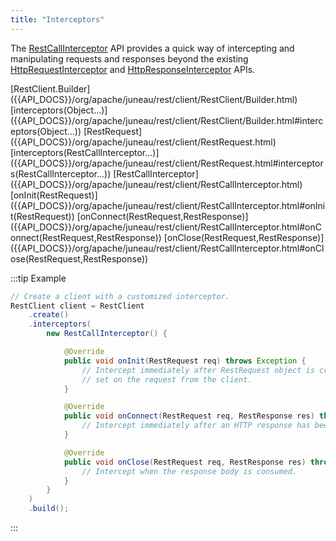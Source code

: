 ```yaml
---
title: "Interceptors"
---
```


The [RestCallInterceptor]({{API_DOCS}}/org/apache/juneau/rest/client/RestCallInterceptor.html) API provides a quick way of intercepting and manipulating requests and responses beyond the existing [HttpRequestInterceptor]({{API_DOCS}}/org/apache/http/HttpRequestInterceptor.html) and [HttpResponseInterceptor]({{API_DOCS}}/org/apache/http/HttpResponseInterceptor.html) APIs.

<tree>
<node-0><java-class>[RestClient.Builder]({{API_DOCS}}/org/apache/juneau/rest/client/RestClient/Builder.html)</java-class></node-0>
<node-1><java-method>[interceptors(Object...)]({{API_DOCS}}/org/apache/juneau/rest/client/RestClient/Builder.html#interceptors(Object...))</java-method></node-1>
<node-0><java-class>[RestRequest]({{API_DOCS}}/org/apache/juneau/rest/client/RestRequest.html)</java-class></node-0>
<node-1><java-method>[interceptors(RestCallInterceptor...)]({{API_DOCS}}/org/apache/juneau/rest/client/RestRequest.html#interceptors(RestCallInterceptor...))</java-method></node-1>
<node-0><java-class>[RestCallInterceptor]({{API_DOCS}}/org/apache/juneau/rest/client/RestCallInterceptor.html)</java-class></node-0>
<node-1><java-method>[onInit(RestRequest)]({{API_DOCS}}/org/apache/juneau/rest/client/RestCallInterceptor.html#onInit(RestRequest))</java-method></node-1>
<node-1><java-method>[onConnect(RestRequest,RestResponse)]({{API_DOCS}}/org/apache/juneau/rest/client/RestCallInterceptor.html#onConnect(RestRequest,RestResponse))</java-method></node-1>
<node-1><java-method>[onClose(RestRequest,RestResponse)]({{API_DOCS}}/org/apache/juneau/rest/client/RestCallInterceptor.html#onClose(RestRequest,RestResponse))</java-method></node-1>
</tree>

:::tip Example
```java
// Create a client with a customized interceptor.
RestClient client = RestClient
    .create()
    .interceptors(
        new RestCallInterceptor() {

            @Override
            public void onInit(RestRequest req) throws Exception {
                // Intercept immediately after RestRequest object is created and all headers/query/form-data has been
                // set on the request from the client.
            }

            @Override
            public void onConnect(RestRequest req, RestResponse res) throws Exception {
                // Intercept immediately after an HTTP response has been received.
            }

            @Override
            public void onClose(RestRequest req, RestResponse res) throws Exception {
                // Intercept when the response body is consumed.
            }
        }
    )
    .build();
```
:::
